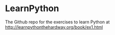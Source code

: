# LearnPython
The Github repo for the exercises to learn Python at http://learnpythonthehardway.org/book/ex1.html 
